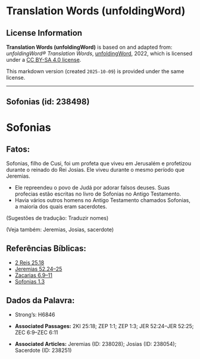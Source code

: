 # Translation Words (unfoldingWord)

## License Information

**Translation Words (unfoldingWord)** is based on and adapted from: _unfoldingWord® Translation Words_, [unfoldingWord](https://unfoldingword.org/utw), 2022, which is licensed under a [CC BY-SA 4.0 license](https://creativecommons.org/licenses/by-sa/4.0/legalcode.en).

This markdown version (created `2025-10-09`) is provided under the same license.



--------------------------------

## Sofonias (id: 238498)

Sofonias
========

Fatos:
------

Sofonias, filho de Cusi, foi um profeta que viveu em Jerusalém e profetizou durante o reinado do Rei Josias. Ele viveu durante o mesmo período que Jeremias.

* Ele repreendeu o povo de Judá por adorar falsos deuses. Suas profecias estão escritas no livro de Sofonias no Antigo Testamento.
* Havia vários outros homens no Antigo Testamento chamados Sofonias, a maioria dos quais eram sacerdotes.

(Sugestões de tradução: Traduzir nomes)

(Veja também: Jeremias, Josias, sacerdote)

Referências Bíblicas:
---------------------

* [2 Reis 25\.18](https://ref.ly/2Kgs25:18)
* [Jeremias 52\.24–25](https://ref.ly/Jer52:24-Jer52:25)
* [Zacarias 6\.9–11](https://ref.ly/Zech6:9-Zech6:11)
* [Sofonias 1\.3](https://ref.ly/Zeph1:3)

Dados da Palavra:
-----------------

* Strong’s: H6846

* **Associated Passages:** 2KI 25:18; ZEP 1:1; ZEP 1:3; JER 52:24–JER 52:25; ZEC 6:9–ZEC 6:11
* **Associated Articles:** Jeremias (ID: 238028); Josias (ID: 238054); Sacerdote (ID: 238251)

